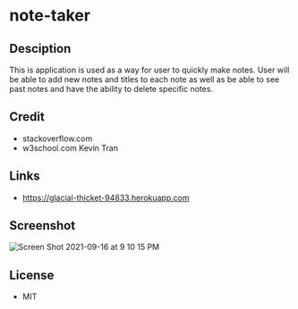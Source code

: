 # note-taker

## Desciption
This is application is used as a way for user to quickly make notes. User will be able to add new notes and titles to each note as well as be able to see past notes and have the ability to delete specific notes. 

## Credit
- stackoverflow.com
- w3school.com
Kevin Tran 

## Links
- https://glacial-thicket-94833.herokuapp.com

## Screenshot

![Screen Shot 2021-09-16 at 9 10 15 PM](https://user-images.githubusercontent.com/87213793/133723265-ed80d147-a904-4cbd-8ff2-bb12802ee859.png)

## License
- MIT 
